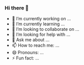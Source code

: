 ### Hi there 👋


- 🔭 I’m currently working on ...
- 🌱 I’m currently learning ...
- 👯 I’m looking to collaborate on ...
- 🤔 I’m looking for help with ...
- 💬 Ask me about ...
- 📫 How to reach me: ...
- 😄 Pronouns: ...
- ⚡ Fun fact: ...
<!--
**Oustaa/Oustaa** is a ✨ _special_ ✨ repository because its `README.md` (this file) appears on your GitHub profile.

Here are some ideas to get you started:

-->
